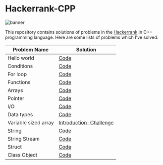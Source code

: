 # Hackerrank-CPP

![banner](https://neiu.acm.org/wp-content/uploads/2014/11/hackerrank.png)

This repository contains solutions of problems in the [Hackerrank](https://www.hackerrank.com/) in C++ programming language. Here are some lists of problems which I've solved:

| Problem Name   | Solution  |
|---|---|
| Hello world   | [Code](hello-world.cpp)   |
| Conditions  | [Code](condition.cpp) |
| For loop   | [Code](for-loop.cpp)   |
| Functions  | [Code](functions.cpp)  |
| Arrays  | [Code](arrays.cpp)   |
| Pointer  | [Code](pointer.cpp)   |
| I/O  | [Code](cpp-input-and-output.cpp)   |
| Data types  | [Code](c-tutorial-basic-data-types.cpp)  |
| Variable sized array  | [Introduction-Challenge](variable-sized-arrays.cpp)  |
| String  | [Code](strings.cpp)  |
| String Stream  | [Code](stringstream.cpp)  |
| Struct  | [Code](struct.cpp)  |
| Class Object  | [Code](class-object.cpp)  |
